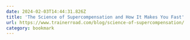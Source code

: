 ```yaml
---
date: 2024-02-03T14:44:31.826Z
title: 'The Science of Supercompensation and How It Makes You Fast'
url: https://www.trainerroad.com/blog/science-of-supercompensation/
category: bookmark
---
```

